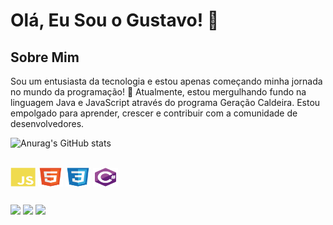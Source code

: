 # Olá, Eu Sou o Gustavo! 👋

## Sobre Mim
Sou um entusiasta da tecnologia e estou apenas começando minha jornada no mundo da programação! 🚀 Atualmente, estou mergulhando fundo na linguagem Java e JavaScript através do programa Geração Caldeira. Estou empolgado para aprender, crescer e contribuir com a comunidade de desenvolvedores.

![Anurag's GitHub stats](https://github-readme-stats.vercel.app/api?username=gstv-lima&show_icons=true&theme=transparent)



<div style="display: inline_block"><br>
  <img align="center" alt="Gstv-Js" height="30" width="40" src="https://raw.githubusercontent.com/devicons/devicon/master/icons/javascript/javascript-plain.svg">
  <img align="center" alt="Gstv-HTML" height="30" width="40" src="https://raw.githubusercontent.com/devicons/devicon/master/icons/html5/html5-original.svg">
  <img align="center" alt="Gstv-CSS" height="30" width="40" src="https://raw.githubusercontent.com/devicons/devicon/master/icons/css3/css3-original.svg">
  <img align="center" alt="Gstv-Csharp" height="30" width="40" src="https://raw.githubusercontent.com/devicons/devicon/master/icons/csharp/csharp-original.svg">
</div>
  
  ##
 
<div> 
  <a href="https://instagram.com/gustavo.l1m4" target="_blank"><img src="https://img.shields.io/badge/-Instagram-%23E4405F?style=for-the-badge&logo=instagram&logoColor=white" target="_blank"></a>
  <a href = "mailto:gustavodelima1900@gmail.com"><img src="https://img.shields.io/badge/-Gmail-%23333?style=for-the-badge&logo=gmail&logoColor=white" target="_blank"></a>
  <a href="https://www.linkedin.com/in/gustavo-de-lima-4615b224a" target="_blank"><img src="https://img.shields.io/badge/-LinkedIn-%230077B5?style=for-the-badge&logo=linkedin&logoColor=white" target="_blank"></a> 
</div>
